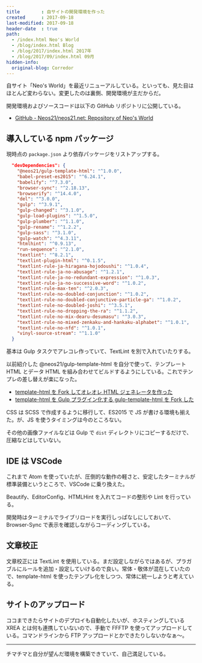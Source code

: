 ```yaml
---
title        : 自サイトの開発環境を作った
created      : 2017-09-18
last-modified: 2017-09-18
header-date  : true
path:
  - /index.html Neo's World
  - /blog/index.html Blog
  - /blog/2017/index.html 2017年
  - /blog/2017/09/index.html 09月
hidden-info:
  original-blog: Corredor
---
```


自サイト「Neo's World」を最近リニューアルしている。といっても、見た目はほとんど変わらない。変更したのは裏側、開発環境が主だからだ。

開発環境およびソースコードは以下の GitHub リポジトリに公開している。

- [GitHub - Neos21/neos21.net: Repository of Neo's World](https://github.com/Neos21/neos21.net)

## 導入している npm パッケージ

現時点の `package.json` より依存パッケージをリストアップする。

```json
  "devDependencies": {
    "@neos21/gulp-template-html": "^1.0.0",
    "babel-preset-es2015": "^6.24.1",
    "babelify": "^7.3.0",
    "browser-sync": "^2.18.13",
    "browserify": "^14.4.0",
    "del": "^3.0.0",
    "gulp": "^3.9.1",
    "gulp-changed": "^3.1.0",
    "gulp-load-plugins": "^1.5.0",
    "gulp-plumber": "^1.1.0",
    "gulp-rename": "^1.2.2",
    "gulp-sass": "^3.1.0",
    "gulp-watch": "^4.3.11",
    "htmlhint": "^0.9.13",
    "run-sequence": "^2.1.0",
    "textlint": "^8.2.1",
    "textlint-plugin-html": "^0.1.5",
    "textlint-rule-ja-hiragana-hojodoushi": "^1.0.4",
    "textlint-rule-ja-no-abusage": "^1.2.1",
    "textlint-rule-ja-no-redundant-expression": "^1.0.3",
    "textlint-rule-ja-no-successive-word": "^1.0.2",
    "textlint-rule-max-ten": "^2.0.3",
    "textlint-rule-no-doubled-conjunction": "^1.0.2",
    "textlint-rule-no-doubled-conjunctive-particle-ga": "^1.0.2",
    "textlint-rule-no-doubled-joshi": "^3.5.1",
    "textlint-rule-no-dropping-the-ra": "^1.1.2",
    "textlint-rule-no-mix-dearu-desumasu": "^3.0.3",
    "textlint-rule-no-mixed-zenkaku-and-hankaku-alphabet": "^1.0.1",
    "textlint-rule-no-nfd": "^1.0.1",
    "vinyl-source-stream": "^1.1.0"
  }
```

基本は Gulp タスクでアレコレ作っていて、TextLint を別で入れていたりする。

以前紹介した @neos21/gulp-template-html を自分で使って、テンプレート HTML とデータ HTML を組み合わせてビルドするようにしている。これでテンプレの差し替えが楽になった。

- [template-html を Fork してオレオレ HTML ジェネレータを作った](/blog/2017/08/18-01.html)
- [template-html を Gulp プラグイン化する gulp-template-html を Fork した](/blog/2017/08/19-01.html)

CSS は SCSS で作成するように移行して、ES2015 で JS が書ける環境も揃えた。が、JS を使うタイミングは今のところない。

その他の画像ファイルなどは Gulp で `dist` ディレクトリにコピーするだけで、圧縮などはしていない。

## IDE は VSCode

これまで Atom を使っていたが、圧倒的な動作の軽さと、安定したターミナルが標準装備というところで、VSCode に乗り換えた。

Beautify、EditorConfig、HTMLHint を入れてコードの整形や Lint を行っている。

開発時はターミナルでライブリロードを実行しっぱなしにしておいて、Browser-Sync で表示を確認しながらコーディングしている。

## 文章校正

文章校正には TextLint を使用している。まだ設定しながらではあるが、プラガブルにルールを追加・設定していけるので良い。常体・敬体が混在していたので、template-html を使ったテンプレ化をしつつ、常体に統一しようと考えている。

## サイトのアップロード

ココまできたらサイトのデプロイも自動化したいが、ホスティングしている XREA とは何も連携していないので、手動で FFFTP を使ってアップロードしている。コマンドラインから FTP アップロードとかできたりしないかなぁ～。

-----

チマチマと自分が望んだ環境を構築できていて、自己満足している。
